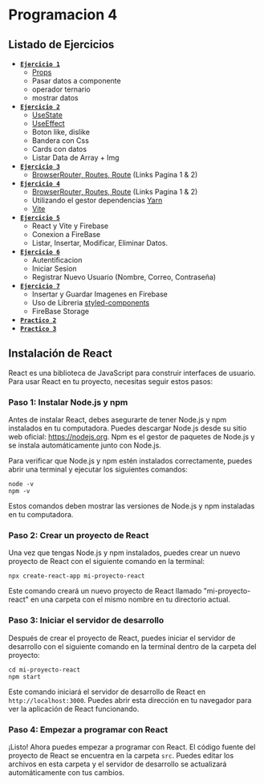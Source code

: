 # Programacion 4
## Listado de Ejercicios
* [**`Ejercicio 1`**](https://github.com/SamuelMer18/Programacion-4/tree/main/ejercicio1) 
  - [Props](https://react.dev/learn/passing-props-to-a-component) 
  - Pasar datos a componente
  - operador ternario 
  - mostrar datos
* [**`Ejercicio 2`**](https://github.com/SamuelMer18/Programacion-4/tree/main/ejercicio2)
  - [UseState](https://react.dev/reference/react/useState) 
  - [UseEffect](https://react.dev/reference/react/useEffect) 
  - Boton like, dislike
  - Bandera con Css 
  - Cards con datos 
  - Listar Data de Array + Img
* [**`Ejercicio 3`**](https://github.com/SamuelMer18/Programacion-4/tree/main/ejercicio3#readme) 
  - [BrowserRouter, Routes, Route](https://www.w3schools.com/react/react_router.asp) (Links Pagina 1 & 2)
* [**`Ejercicio 4`**](https://github.com/SamuelMer18/Programacion-4/tree/main/ejercicio4#readme)
  - [BrowserRouter, Routes, Route](https://www.w3schools.com/react/react_router.asp) (Links Pagina 1 & 2)
  - Utilizando el gestor dependencias [Yarn](https://yarnpkg.com/)
  - [Vite](https://vitejs.dev/)
* [**`Ejercicio 5`**](https://github.com/SamuelMer18/Programacion-4/tree/main/ejercicio5#readme) 
  - React y Vite y Firebase  
  - Conexion a FireBase
  - Listar, Insertar, Modificar, Eliminar Datos.
* [**`Ejercicio 6`**](https://github.com/SamuelMer18/Programacion-4/tree/main/ejercicio6#readme) 
  - Autentificacion
  - Iniciar Sesion
  - Registrar Nuevo Usuario (Nombre, Correo, Contraseña)
* [**`Ejercicio 7`**](https://github.com/SamuelMer18/Programacion-4/tree/main/ejercicio7#readme) 
  - Insertar y Guardar Imagenes en Firebase
  - Uso de Libreria [styled-components](https://styled-components.com/)
  - FireBase Storage
* [**`Practico 2`**](https://github.com/SamuelMer18/Programacion-4/tree/main/practico2)
* [**`Practico 3`**](https://github.com/SamuelMer18/Programacion-4/tree/main/practico3)
## Instalación de React

React es una biblioteca de JavaScript para construir interfaces de usuario. Para usar React en tu proyecto, necesitas seguir estos pasos:

### Paso 1: Instalar Node.js y npm

Antes de instalar React, debes asegurarte de tener Node.js y npm instalados en tu computadora. Puedes descargar Node.js desde su sitio web oficial: https://nodejs.org. Npm es el gestor de paquetes de Node.js y se instala automáticamente junto con Node.js.

Para verificar que Node.js y npm estén instalados correctamente, puedes abrir una terminal y ejecutar los siguientes comandos:

```
node -v
npm -v
```

Estos comandos deben mostrar las versiones de Node.js y npm instaladas en tu computadora.

### Paso 2: Crear un proyecto de React 

Una vez que tengas Node.js y npm instalados, puedes crear un nuevo proyecto de React con el siguiente comando en la terminal:

```
npx create-react-app mi-proyecto-react
```

Este comando creará un nuevo proyecto de React llamado "mi-proyecto-react" en una carpeta con el mismo nombre en tu directorio actual.

### Paso 3: Iniciar el servidor de desarrollo

Después de crear el proyecto de React, puedes iniciar el servidor de desarrollo con el siguiente comando en la terminal dentro de la carpeta del proyecto:

```
cd mi-proyecto-react
npm start
```

Este comando iniciará el servidor de desarrollo de React en `http://localhost:3000`. Puedes abrir esta dirección en tu navegador para ver la aplicación de React funcionando.

### Paso 4: Empezar a programar con React

¡Listo! Ahora puedes empezar a programar con React. El código fuente del proyecto de React se encuentra en la carpeta `src`. Puedes editar los archivos en esta carpeta y el servidor de desarrollo se actualizará automáticamente con tus cambios.
